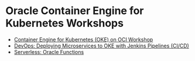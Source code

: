 # Oracle Container Engine for Kubernetes Workshops #


- [Container Engine for Kubernetes (OKE) on OCI Workshop](./k8s/OKE/README.md)
- [DevOps: Deploying Microservices to OKE with Jenkins Pipelines (CI/CD)](./k8s/jenkinspipelines/README.md)
- [Serverless: Oracle Functions](./functions/README.md)